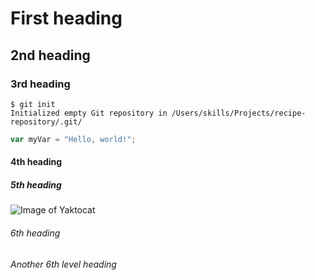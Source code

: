# First heading
## 2nd heading
### 3rd heading

```
$ git init
Initialized empty Git repository in /Users/skills/Projects/recipe-repository/.git/
```

``` javascript
var myVar = "Hello, world!";
```

#### 4th heading
##### 5th heading

![Image of Yaktocat](https://octodex.github.com/images/yaktocat.png)

###### 6th heading
###### Another 6th level heading
